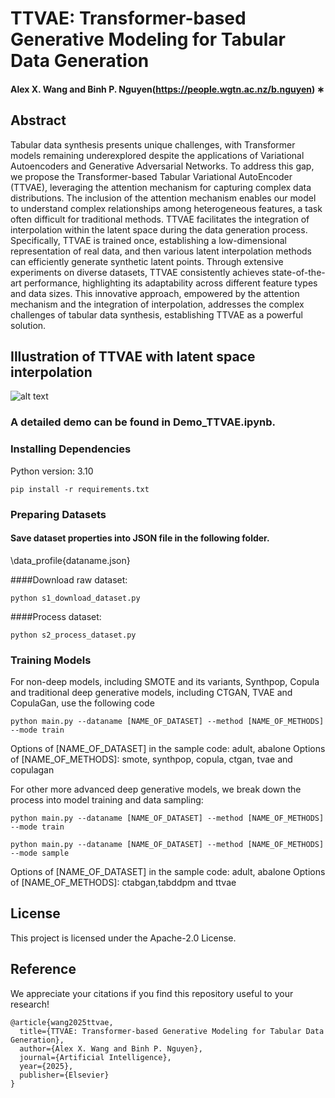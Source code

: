 # TTVAE: Transformer-based Generative Modeling for Tabular Data Generation
#### Alex X. Wang and Binh P. Nguyen(https://people.wgtn.ac.nz/b.nguyen) ∗

## Abstract
Tabular data synthesis presents unique challenges, with Transformer models remaining underexplored despite the applications of Variational Autoencoders and Generative Adversarial Networks. To address this gap, we propose the Transformer-based Tabular Variational AutoEncoder (TTVAE), leveraging the attention mechanism for capturing complex data distributions. The inclusion of the attention mechanism enables our model to understand complex relationships among heterogeneous features, a task often difficult for traditional methods. TTVAE facilitates the integration of interpolation within the latent space during the data generation process. Specifically, TTVAE is trained once, establishing a low-dimensional representation of real data, and then various latent interpolation methods can efficiently generate synthetic latent points. Through extensive experiments on diverse datasets, TTVAE consistently achieves state-of-the-art performance, highlighting its adaptability across different feature types and data sizes. This innovative approach, empowered by the attention mechanism and the integration of interpolation, addresses the complex challenges of tabular data synthesis, establishing TTVAE as a powerful solution.

## Illustration of TTVAE with latent space interpolation
![alt text](ttvae.svg)

### A detailed demo can be found in Demo_TTVAE.ipynb.

### Installing Dependencies

Python version: 3.10

```
pip install -r requirements.txt
```
### Preparing Datasets

#### Save dataset properties into JSON file in the following folder.
\data_profile\{dataname.json}

####Download raw dataset:

```
python s1_download_dataset.py
```

####Process dataset:

```
python s2_process_dataset.py
```

### Training Models

For non-deep models, including SMOTE and its variants, Synthpop, Copula and traditional deep generative models, including CTGAN, TVAE and CopulaGan, use the following code

```
python main.py --dataname [NAME_OF_DATASET] --method [NAME_OF_METHODS] --mode train
```

Options of [NAME_OF_DATASET] in the sample code: adult, abalone
Options of [NAME_OF_METHODS]: smote, synthpop, copula, ctgan, tvae and copulagan

For other more advanced deep generative models, we break down the process into model training and data sampling:


```
python main.py --dataname [NAME_OF_DATASET] --method [NAME_OF_METHODS] --mode train
```

```
python main.py --dataname [NAME_OF_DATASET] --method [NAME_OF_METHODS] --mode sample
```
Options of [NAME_OF_DATASET] in the sample code: adult, abalone
Options of [NAME_OF_METHODS]: ctabgan,tabddpm and ttvae


## License

This project is licensed under the Apache-2.0 License.


## Reference
We appreciate your citations if you find this repository useful to your research!
```
@article{wang2025ttvae,
  title={TTVAE: Transformer-based Generative Modeling for Tabular Data Generation},
  author={Alex X. Wang and Binh P. Nguyen},
  journal={Artificial Intelligence},
  year={2025},
  publisher={Elsevier}
}
```
